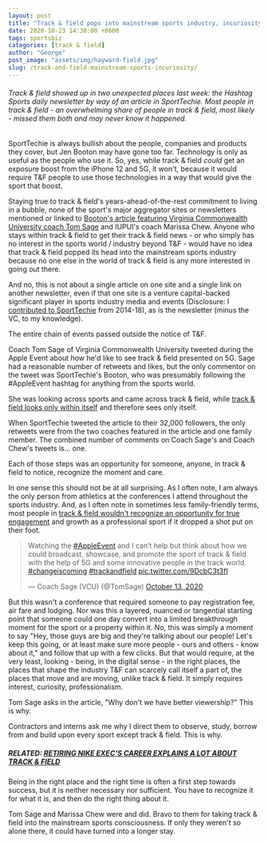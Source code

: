 ```yaml
---
layout: post
title: "Track & field pops into mainstream sports industry, incuriosity ensues"
date: 2020-10-23 14:30:00 +0600
tags: sportsbiz
categories: [track & field]
author: "George"
post_image: "assets/img/hayward-field.jpg"
slug: /track-and-field-mainstream-sports-incuriosity/
---
```

<h6>Track & field showed up in two unexpected places last week: the Hashtag Sports daily newsletter by way of an article in SportTechie. Most people in track & field - an overwhelming share of people in track & field, most likely - missed them both and may never know it happened.</h6>

SportTechie is always bullish about the people, companies and products they cover, but Jen Booton may have gone too far. Technology is only as useful as the people who use it. So, yes, while track & field <em>could</em> get an exposure boost from the iPhone 12 and 5G, it won't, because it would require T&F people to use those technologies in a way that would give the sport that boost.

Staying true to track & field's years-ahead-of-the-rest commitment to living in a bubble, none of the sport's major aggregator sites or newsletters mentioned or linked to [Booton's article featuring Virginia Commonwealth University coach Tom Sage](https://www.sporttechie.com/track-and-field-pandemic-iphone-12-5G-sports-technology) and IUPUI's coach Marissa Chew. Anyone who stays within track & field to get their track & field news - or who simply has no interest in the sports world / industry beyond T&F - would have no idea that track & field popped its head into the mainstream sports industry because no one else in the world of track & field is any more interested in going out there.

And no, this is not about a single article on one site and a single link on another newsletter, even if that one site is a venture capital-backed significant player in sports industry media and events (Disclosure: I [contributed to SportTechie](https://www.sporttechie.com/author/501/George-Perry/) from 2014-18), as is the newsletter (minus the VC, to my knowledge).  

The entire chain of events passed outside the notice of T&F.

Coach Tom Sage of Virginia Commonwealth University tweeted during the Apple Event about how he'd like to see track & field presented on 5G. Sage had a reasonable number of retweets and likes, but the only commentor on the tweet was SportTechie's Booton, who was presumably following the #AppleEvent hashtag for anything from the sports world. 

She was looking across sports and came across track & field, while [track & field looks only within itself](https://nalathletics.com/blog/2020/08/27/lessons-long-jumpers-stockholm-golf-tennis) and therefore sees only itself.

When SportTechie tweeted the article to their 32,000 followers, the only retweets were from the two coaches featured in the article and one family member. The combined number of comments on Coach Sage's and Coach Chew's tweets is... one. 

Each of those steps was an opportunity for someone, anyone, in track & field to notice, recognize the moment and care. 

In one sense this should not be at all surprising. As I often note, I am always the only person from athletics at the conferences I attend throughout the sports industry. And, as I often note in sometimes less family-friendly terms, most people in [track & field wouldn't recognize an opportunity for true engagement](https://nalathletics.com/blog/2020/09/21/retiring-nike-exec-career-explains-track-and-field) and growth as a professional sport if it dropped a shot put on their foot.

<blockquote class="twitter-tweet"><p lang="en" dir="ltr">Watching the <a href="https://twitter.com/hashtag/AppleEvent?src=hash&amp;ref_src=twsrc%5Etfw">#AppleEvent</a> and I can’t help but think about how we could broadcast, showcase, and promote the sport of track &amp; field with the help of 5G and some innovative people in the track world. <a href="https://twitter.com/hashtag/changeiscoming?src=hash&amp;ref_src=twsrc%5Etfw">#changeiscoming</a> <a href="https://twitter.com/hashtag/trackandfield?src=hash&amp;ref_src=twsrc%5Etfw">#trackandfield</a> <a href="https://t.co/9DcbC3t3fI">pic.twitter.com/9DcbC3t3fI</a></p>&mdash; Coach Sage (VCU) (@TomSage) <a href="https://twitter.com/TomSage/status/1316066828951715840?ref_src=twsrc%5Etfw">October 13, 2020</a></blockquote> <script async src="https://platform.twitter.com/widgets.js" charset="utf-8"></script>

But this wasn't a conference that required someone to pay registration fee, air fare and lodging. Nor was this a layered, nuanced or tangential starting point that someone could one day convert into a limited breakthrough moment for the sport or a property within it. No, this was simply a moment to say "Hey, those guys are big and they're talking about our people! Let's keep this going, or at least make sure more people - ours and others - know about it," and follow that up with a few clicks. But that would require, at the very least, looking - being, in the digital sense - in the right places, the places that shape the industry T&F can scarcely call itself a part of, the places that move and are moving, unlike track & field. It simply requires interest, curiosity, professionalism.

Tom Sage asks in the article, "Why don't we have better viewership?" This is why.

Contractors and interns ask me why I direct them to observe, study, borrow from and build upon every sport except track & field. This is why.

##### RELATED: [RETIRING NIKE EXEC'S CAREER EXPLAINS A LOT ABOUT TRACK & FIELD](https://nalathletics.com/blog/2020/09/21/retiring-nike-exec-career-explains-track-and-field)

Being in the right place and the right time is often a first step towards success, but it is neither necessary nor sufficient. You have to recognize it for what it is, and then do the right thing about it. 

Tom Sage and Marissa Chew were and did. Bravo to them for taking track & field into the mainstream sports consciousness. If only they weren't so alone there, it could have turned into a longer stay.

